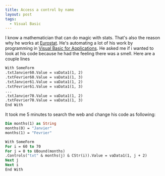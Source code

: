 ```yaml
---
title: Access a control by name
layout: post
tags:
  - Visual Basic
---
```

I know a mathematician that can do magic with stats. That's also the reason why he works at [Eurostat](http://epp.eurostat.cec.eu.int/portal/page?_pageid=1090,30070682,1090_33076576&_dad=portal&_schema=PORTAL). He's automating a lot of his work by programming in [Visual Basic for Applications](http://msdn.microsoft.com/isv/technology/vba/default.aspx). He asked me if i wanted to look at his code because he had the feeling there was a smell. Here are a couple lines

```vb
With SomeForm
.txtJanvier60.Value = vaData1(1, 2)
.txtFevrier60.Value = vaData1(1, 3)
.txtJanvier61.Value = vaData1(1, 2)
.txtFevrier61.Value = vaData1(1, 3)
...
.txtJanvier70.Value = vaData1(1, 2)
.txtFevrier70.Value = vaData1(1, 3)
End With
```

It took me 5 minutes to search the web and change his code as following:

```vb
Dim months(1) as String
months(0) = "Janvier"
months(1) = "Fevrier"

With SomeForm
For i = 60 to 70
For j = 0 to UBound(months)
.Controls("txt" & months(j) & CStr(i)).Value = vaData1(1, j + 2)
Next j
Next i
End With
```
